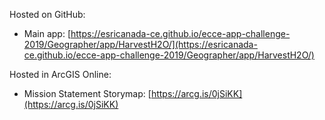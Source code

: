 Hosted on GitHub:

- Main app: [https://esricanada-ce.github.io/ecce-app-challenge-2019/Geographer/app/HarvestH2O/](https://esricanada-ce.github.io/ecce-app-challenge-2019/Geographer/app/HarvestH2O/)

Hosted in ArcGIS Online:

- Mission Statement Storymap: [https://arcg.is/0jSiKK](https://arcg.is/0jSiKK)